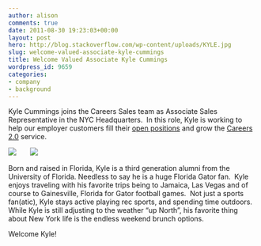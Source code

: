 ```yaml
---
author: alison
comments: true
date: 2011-08-30 19:23:03+00:00
layout: post
hero: http://blog.stackoverflow.com/wp-content/uploads/KYLE.jpg
slug: welcome-valued-associate-kyle-cummings
title: Welcome Valued Associate Kyle Cummings
wordpress_id: 9659
categories:
- company
- background
---
```


Kyle Cummings joins the Careers Sales team as Associate Sales Representative in the NYC Headquarters.  In this role, Kyle is working to help our employer customers fill their [open positions](http://careers.stackoverflow.com/jobs) and grow the [Careers 2.0](http://careers.stackoverflow.com) service.

[![](http://blog.stackoverflow.com/wp-content/uploads/KYLE.jpg)](http://blog.stackoverflow.com/2011/08/welcome-valued-associate-kyle-cummings/kyle/)       [![](http://blog.stackoverflow.com/wp-content/uploads/KYLE4.jpg)](http://blog.stackoverflow.com/2011/08/welcome-valued-associate-kyle-cummings/kyle4/)

Born and raised in Florida, Kyle is a third generation alumni from the University of Florida. Needless to say he is a huge Florida Gator fan.  Kyle enjoys traveling with his favorite trips being to Jamaica, Las Vegas and of course to Gainesville, Florida for Gator football games.  Not just a sports fan(atic), Kyle stays active playing rec sports, and spending time outdoors.  While Kyle is still adjusting to the weather “up North”, his favorite thing about New York life is the endless weekend brunch options.

Welcome Kyle!
